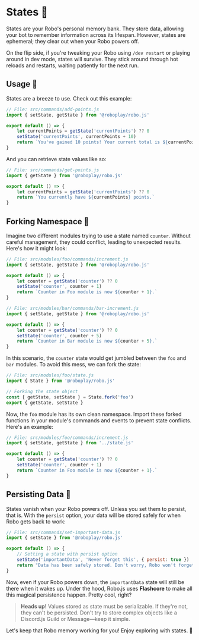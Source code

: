 # States 💾

States are your Robo's personal memory bank. They store data, allowing your bot to remember information across its lifespan. However, states are ephemeral; they clear out when your Robo powers off.

On the flip side, if you're tweaking your Robo using `/dev restart` or playing around in dev mode, states will survive. They stick around through hot reloads and restarts, waiting patiently for the next run.

## Usage 📝

States are a breeze to use. Check out this example:

```javascript
// File: src/commands/add-points.js
import { setState, getState } from '@roboplay/robo.js'

export default () => {
	let currentPoints = getState('currentPoints') ?? 0
	setState('currentPoints', currentPoints + 10)
	return `You've gained 10 points! Your current total is ${currentPoints + 10} points.`
}
```

And you can retrieve state values like so:

```javascript
// File: src/commands/get-points.js
import { getState } from '@roboplay/robo.js'

export default () => {
	let currentPoints = getState('currentPoints') ?? 0
	return `You currently have ${currentPoints} points.`
}
```

## Forking Namespace 🍴

Imagine two different modules trying to use a state named `counter`. Without careful management, they could conflict, leading to unexpected results. Here's how it might look:

```javascript
// File: src/modules/foo/commands/increment.js
import { setState, getState } from '@roboplay/robo.js'

export default () => {
	let counter = getState('counter') ?? 0
	setState('counter', counter + 1)
	return `Counter in Foo module is now ${counter + 1}.`
}
```

```javascript
// File: src/modules/bar/commands/bar-increment.js
import { setState, getState } from '@roboplay/robo.js'

export default () => {
	let counter = getState('counter') ?? 0
	setState('counter', counter + 5)
	return `Counter in Bar module is now ${counter + 5}.`
}
```

In this scenario, the `counter` state would get jumbled between the `foo` and `bar` modules. To avoid this mess, we can fork the state:

```javascript
// File: src/modules/foo/state.js
import { State } from '@roboplay/robo.js'

// Forking the state object
const { getState, setState } = State.fork('foo')
export { getState, setState }
```

Now, the `foo` module has its own clean namespace. Import these forked functions in your module's commands and events to prevent state conflicts. Here's an example:

```javascript
// File: src/modules/foo/commands/increment.js
import { setState, getState } from '../state.js'

export default () => {
	let counter = getState('counter') ?? 0
	setState('counter', counter + 1)
	return `Counter in Foo module is now ${counter + 1}.`
}
```

## Persisting Data 🔄

States vanish when your Robo powers off. Unless you set them to persist, that is. With the `persist` option, your data will be stored safely for when Robo gets back to work:

```javascript
// File: src/commands/set-important-data.js
import { setState } from '@roboplay/robo.js'

export default () => {
	// Setting a state with persist option
	setState('importantData', 'Never forget this', { persist: true })
	return "Data has been safely stored. Don't worry, Robo won't forget!"
}
```

Now, even if your Robo powers down, the `importantData` state will still be there when it wakes up. Under the hood, Robo.js uses **Flashcore** to make all this magical persistence happen. Pretty cool, right?

> **Heads up!** Values stored as state must be serializable. If they're not, they can't be persisted. Don't try to store complex objects like a Discord.js Guild or Message—keep it simple.

Let's keep that Robo memory working for you! Enjoy exploring with states. 🚀
